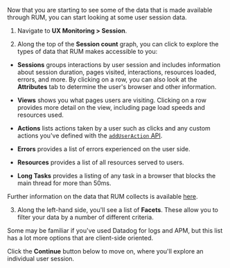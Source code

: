 Now that you are starting to see some of the data that is made available through RUM, you can start looking at some user session data.

1. Navigate to **UX Monitoring > Session**.

2. Along the top of the **Session count** graph, you can click to explore the types of data that RUM makes accessible to you:

  * **Sessions** groups interactions by user session and includes information about session duration, pages visited, interactions, resources loaded, errors, and more. By clicking on a row, you can also look at the **Attributes** tab to determine the user's browser and other information.
  
  * **Views** shows you what pages users are visiting. Clicking on a row provides more detail on the view, including page load speeds and resources used.
  
  * **Actions** lists actions taken by a user such as clicks and any custom actions you've defined with the [`addUserAction` API](https://docs.datadoghq.com/real_user_monitoring/browser/advanced_configuration/?tab=npm#custom-user-actions).
  
  * **Errors** provides a list of errors experienced on the user side.
  
  * **Resources** provides a list of all resources served to users.
  
  * **Long Tasks** provides a listing of any task in a browser that blocks the main thread for more than 50ms.

  Further information on the data that RUM collects is available [here](https://docs.datadoghq.com/real_user_monitoring/browser/data_collected/).

3. Along the left-hand side, you'll see a list of **Facets**. These allow you to filter your data by a number of different criteria.

  Some may be familiar if you've used Datadog for logs and APM, but this list has a lot more options that are client-side oriented.

Click the **Continue** button below to move on, where you'll explore an individual user session.
